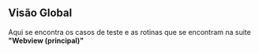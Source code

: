 ## Visão Global
Aqui se encontra os casos de teste e as rotinas que se encontram na suite **"Webview (principal)"**